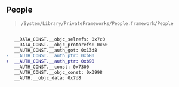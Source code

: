## People

> `/System/Library/PrivateFrameworks/People.framework/People`

```diff

   __DATA_CONST.__objc_selrefs: 0x7c0
   __DATA_CONST.__objc_protorefs: 0x60
   __AUTH_CONST.__auth_got: 0x13d8
-  __AUTH_CONST.__auth_ptr: 0xb80
+  __AUTH_CONST.__auth_ptr: 0xb98
   __AUTH_CONST.__const: 0x7300
   __AUTH_CONST.__objc_const: 0x3998
   __AUTH.__objc_data: 0x7d8

```
